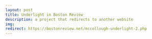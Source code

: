 ```yaml
---
layout: post
title: Underlight in Boston Review
description: a project that redirects to another website
img:
redirect: https://bostonreview.net/mccollough-underlight-2.php
--- 
```

